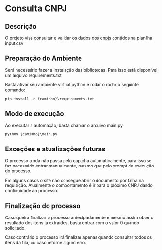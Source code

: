 # Consulta CNPJ

## Descrição
O projeto visa consultar e validar os dados dos cnpjs contidos na planilha input.csv

## Preparação do Ambiente
Será necessário fazer a instalação das bibliotecas.
Para isso está disponível um arquivo requirements.txt

Basta ativar seu ambiente virtual python e rodar o rodar o seguinte comando:

`pip install -r {caminho}\requirements.txt`

## Modo de execução
Ao executar a automação, basta chamar o arquivo main.py

`python {caminho}\main.py`

## Exceções e atualizações futuras
O processo ainda não passa pelo captcha automaticamente, para isso se faz necessário entrar manualmente, mesmo que pelo prompt de execução do processo.

Em alguns casos o site não consegue abrir o documento por falha na requisição. Atualmente o comportamento é ir para o próximo CNPJ dando continuidade ao processo.

## Finalização do processo

Caso queira finalizar o processo antecipadamente e mesmo assim obter o resultado dos itens já extraídos, basta entrar com o valor 0 quando solicitado.

Caso contrário o processo irá finalizar apenas quando consultar todos os itens da fila, ou caso retorne algum erro.
